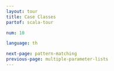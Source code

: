 ```yaml
---
layout: tour
title: Case Classes
partof: scala-tour

num: 10

language: th

next-page: pattern-matching
previous-page: multiple-parameter-lists
---
```

